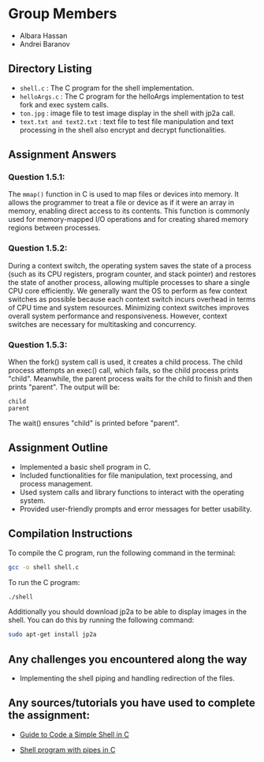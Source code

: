 # Group Members
- Albara Hassan
- Andrei Baranov

## Directory Listing
- `shell.c` : The C program for the shell implementation.
- `helloArgs.c` : The C program for the helloArgs implementation to test fork and exec system calls.
- `ton.jpg` : image file to test image display in the shell with jp2a call.
- `text.txt and text2.txt` : text file to test file manipulation and text processing in the shell also encrypt and decrypt functionalities.

## Assignment Answers

### Question 1.5.1:
The `mmap()` function in C is used to map files or devices into memory. It allows the programmer to treat a file or device as if it were an array in memory, enabling direct access to its contents. This function is commonly used for memory-mapped I/O operations and for creating shared memory regions between processes.

### Question 1.5.2:
During a context switch, the operating system saves the state of a process (such as its CPU registers, program counter, and stack pointer) and restores the state of another process, allowing multiple processes to share a single CPU core efficiently. We generally want the OS to perform as few context switches as possible because each context switch incurs overhead in terms of CPU time and system resources. Minimizing context switches improves overall system performance and responsiveness. However, context switches are necessary for multitasking and concurrency.

### Question 1.5.3:

When the fork() system call is used, it creates a child process. The child process attempts an exec() call, which fails, so the child process prints "child". Meanwhile, the parent process waits for the child to finish and then prints "parent". The output will be:
```
child
parent
```
The wait() ensures "child" is printed before "parent".

## Assignment Outline
- Implemented a basic shell program in C.
- Included functionalities for file manipulation, text processing, and process management.
- Used system calls and library functions to interact with the operating system.
- Provided user-friendly prompts and error messages for better usability.

## Compilation Instructions
To compile the C program, run the following command in the terminal:
```bash
gcc -o shell shell.c
```
To run the C program:
```bash
./shell
```

Additionally you should download jp2a to be able to display images in the shell. You can do this by running the following command:
```bash
sudo apt-get install jp2a
```

## Any challenges you encountered along the way
- Implementing the shell piping and handling redirection of the files.

## Any sources/tutorials you have used to complete the assignment:

- [Guide to Code a Simple Shell in C](https://medium.com/@winfrednginakilonzo/guide-to-code-a-simple-shell-in-c-bd4a3a4c41cd)

- [Shell program with pipes in C](https://stackoverflow.com/questions/33912024/shell-program-with-pipes-in-c)
